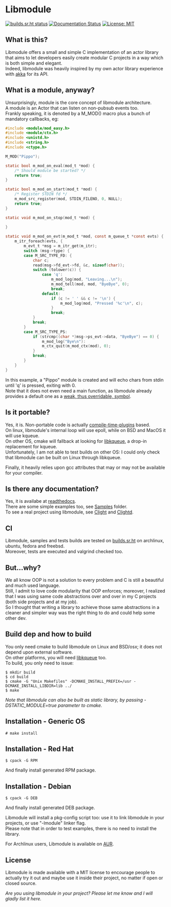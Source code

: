 # Libmodule

[![builds.sr.ht status](https://builds.sr.ht/~fededp/libmodule.svg)](https://builds.sr.ht/~fededp/libmodule?)
[![Documentation Status](https://readthedocs.org/projects/libmodule/badge/?version=master)](http://libmodule.readthedocs.io/en/latest/?badge=master)
[![License: MIT](https://img.shields.io/badge/License-MIT-yellow.svg)](https://opensource.org/licenses/MIT)

## What is this?

Libmodule offers a small and simple C implementation of an actor library that aims to let developers easily create modular C projects in a way which is both simple and elegant.  
Indeed, libmodule was heavily inspired by my own actor library experience with [akka](https://akka.io/) for its API.  

## What is a module, anyway?

Unsurprisingly, module is the core concept of libmodule architecture.  
A module is an Actor that can listen on non-pubsub events too.  
Frankly speaking, it is denoted by a M_MOD() macro plus a bunch of mandatory callbacks, eg:
```C
#include <module/mod_easy.h>
#include <module/ctx.h>
#include <unistd.h>
#include <string.h>
#include <ctype.h>

M_MOD("Pippo");

static bool m_mod_on_eval(mod_t *mod) {
    /* Should module be started? */
    return true;
}

static bool m_mod_on_start(mod_t *mod) {
    /* Register STDIN fd */
    m_mod_src_register(mod, STDIN_FILENO, 0, NULL);
    return true;
}

static void m_mod_on_stop(mod_t *mod) {
    
}

static void m_mod_on_evt(m_mod_t *mod, const m_queue_t *const evts) {
    m_itr_foreach(evts, {
        m_evt_t *msg = m_itr_get(m_itr);
        switch (msg->type) {
        case M_SRC_TYPE_FD: {
            char c;
            read(msg->fd_evt->fd, &c, sizeof(char));
            switch (tolower(c)) {
                case 'q':
                    m_mod_log(mod, "Leaving...\n");
                    m_mod_tell(mod, mod, "ByeBye", 0);
                    break;
                default:
                    if (c != ' ' && c != '\n') {
                        m_mod_log(mod, "Pressed '%c'\n", c);
                    }
                    break;
            }
            break;
        }
        case M_SRC_TYPE_PS:
            if (strcmp((char *)msg->ps_evt->data, "ByeBye") == 0) {
                m_mod_log("Bye\n"):
                m_ctx_quit(m_mod_ctx(mod), 0);
            }
            break;
        }
    }
}
```
In this example, a "Pippo" module is created and will echo chars from stdin until 'q' is pressed, exiting with 0.  
Note that it does not even need a main function, as libmodule already provides a default one as a [weak, thus overridable, symbol](https://gcc.gnu.org/onlinedocs/gcc-3.2/gcc/Function-Attributes.html).  

## Is it portable?

Yes, it is. Non-portable code is actually [compile-time-plugins](https://github.com/FedeDP/libmodule/tree/master/Lib/poll_plugins) based.  
On linux, libmodule's internal loop will use epoll, while on BSD and MacOS it will use kqueue.  
On other OS, cmake will fallback at looking for [libkqueue](https://github.com/mheily/libkqueue), a drop-in replacement for kqueue.  
Unfortunately, I am not able to test builds on other OS: I could only check that libmodule can be built on Linux through libkqueue.  

Finally, it heavily relies upon gcc attributes that may or may not be available for your compiler.

## Is there any documentation?

Yes, it is availabe at [readthedocs](http://libmodule.readthedocs.io/en/latest/).  
There are some simple examples too, see [Samples](https://github.com/FedeDP/libmodule/tree/master/Samples) folder.  
To see a real project using libmodule, see [Clight](https://github.com/FedeDP/Clight) and [Clightd](https://github.com/FedeDP/Clightd).

## CI

Libmodule, samples and tests builds are tested on [builds.sr.ht](https://builds.sr.ht/~fededp/libmodule) on archlinux, ubuntu, fedora and freebsd.  
Moreover, tests are executed and valgrind checked too.  

## But...why?

We all know OOP is not a solution to every problem and C is still a beautiful and much used language.  
Still, I admit to love code modularity that OOP enforces; moreover, I realized that I was using same code abstractions over and over in my C projects (both side projects and at my job).  
So I thought that writing a library to achieve those same abstractions in a cleaner and simpler way was the right thing to do and could help some other dev. 

## Build dep and how to build

You only need cmake to build libmodule on Linux and BSD/osx; it does not depend upon external software.  
On other platforms, you will need [libkqueue](https://github.com/mheily/libkqueue) too.  
To build, you only need to issue:

    $ mkdir build
    $ cd build
    $ cmake -G "Unix Makefiles" -DCMAKE_INSTALL_PREFIX=/usr -DCMAKE_INSTALL_LIBDIR=lib ../
    $ make

*Note that libmodule can also be built as static library, by passing -DSTATIC_MODULE=true parameter to cmake.*

Installation - Generic OS
-------------------------

    # make install

Installation - Red Hat
----------------------

    $ cpack -G RPM

And finally install generated RPM package.

Installation - Debian
---------------------

    $ cpack -G DEB

And finally install generated DEB package.

Libmodule will install a pkg-config script too: use it to link libmodule in your projects, or use "-lmodule" linker flag.  
Please note that in order to test examples, there is no need to install the library.

For Archlinux users, Libmodule is available on [AUR](https://aur.archlinux.org/packages/libmodule/).

## License
Libmodule is made available with a MIT license to encourage people to actually try it out and maybe use it inside their project, no matter if open or closed source.  

*Are you using libmodule in your project? Please let me know and I will gladly list it here.*
